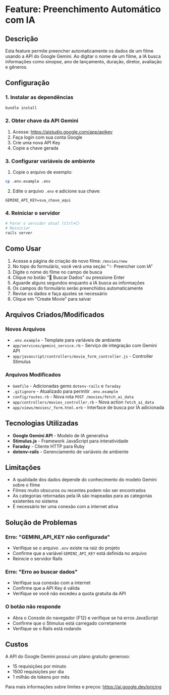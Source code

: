 # Feature: Preenchimento Automático com IA

## Descrição

Esta feature permite preencher automaticamente os dados de um filme usando a API do Google Gemini. Ao digitar o nome de um filme, a IA busca informações como sinopse, ano de lançamento, duração, diretor, avaliação e gêneros.

## Configuração

### 1. Instalar as dependências

```bash
bundle install
```

### 2. Obter chave da API Gemini

1. Acesse: https://aistudio.google.com/app/apikey
2. Faça login com sua conta Google
3. Crie uma nova API Key
4. Copie a chave gerada

### 3. Configurar variáveis de ambiente

1. Copie o arquivo de exemplo:
```bash
cp .env.example .env
```

2. Edite o arquivo `.env` e adicione sua chave:
```
GEMINI_API_KEY=sua_chave_aqui
```

### 4. Reiniciar o servidor

```bash
# Parar o servidor atual (Ctrl+C)
# Reiniciar
rails server
```

## Como Usar

1. Acesse a página de criação de novo filme: `/movies/new`
2. No topo do formulário, você verá uma seção "✨ Preencher com IA"
3. Digite o nome do filme no campo de busca
4. Clique no botão "🤖 Buscar Dados" ou pressione Enter
5. Aguarde alguns segundos enquanto a IA busca as informações
6. Os campos do formulário serão preenchidos automaticamente
7. Revise os dados e faça ajustes se necessário
8. Clique em "Create Movie" para salvar

## Arquivos Criados/Modificados

### Novos Arquivos

- `.env.example` - Template para variáveis de ambiente
- `app/services/gemini_service.rb` - Serviço de integração com Gemini API
- `app/javascript/controllers/movie_form_controller.js` - Controller Stimulus

### Arquivos Modificados

- `Gemfile` - Adicionadas gems `dotenv-rails` e `faraday`
- `.gitignore` - Atualizado para permitir `.env.example`
- `config/routes.rb` - Nova rota `POST /movies/fetch_ai_data`
- `app/controllers/movies_controller.rb` - Nova action `fetch_ai_data`
- `app/views/movies/_form.html.erb` - Interface de busca por IA adicionada

## Tecnologias Utilizadas

- **Google Gemini API** - Modelo de IA generativa
- **Stimulus.js** - Framework JavaScript para interatividade
- **Faraday** - Cliente HTTP para Ruby
- **dotenv-rails** - Gerenciamento de variáveis de ambiente

## Limitações

- A qualidade dos dados depende do conhecimento do modelo Gemini sobre o filme
- Filmes muito obscuros ou recentes podem não ser encontrados
- As categorias retornadas pela IA são mapeadas para as categorias existentes no sistema
- É necessário ter uma conexão com a internet ativa

## Solução de Problemas

### Erro: "GEMINI_API_KEY não configurada"

- Verifique se o arquivo `.env` existe na raiz do projeto
- Confirme que a variável `GEMINI_API_KEY` está definida no arquivo
- Reinicie o servidor Rails

### Erro: "Erro ao buscar dados"

- Verifique sua conexão com a internet
- Confirme que a API Key é válida
- Verifique se você não excedeu a quota gratuita da API

### O botão não responde

- Abra o Console do navegador (F12) e verifique se há erros JavaScript
- Confirme que o Stimulus está carregado corretamente
- Verifique se o Rails está rodando

## Custos

A API do Google Gemini possui um plano gratuito generoso:
- 15 requisições por minuto
- 1500 requisições por dia
- 1 milhão de tokens por mês

Para mais informações sobre limites e preços: https://ai.google.dev/pricing
